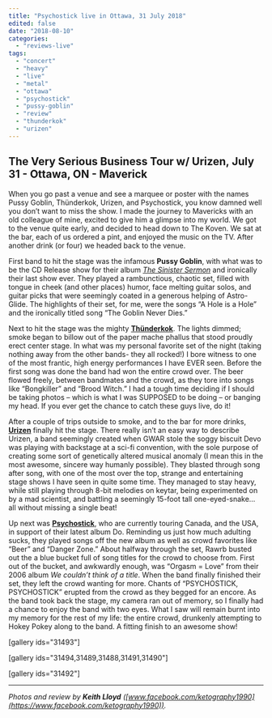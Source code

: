 ```yaml
---
title: "Psychostick live in Ottawa, 31 July 2018"
edited: false
date: "2018-08-10"
categories:
  - "reviews-live"
tags:
  - "concert"
  - "heavy"
  - "live"
  - "metal"
  - "ottawa"
  - "psychostick"
  - "pussy-goblin"
  - "review"
  - "thunderkok"
  - "urizen"
---
```


## The Very Serious Business Tour w/ Urizen, July 31 - Ottawa, ON - Maverick

When you go past a venue and see a marquee or poster with the names Pussy Goblin, Thünderkok, Urizen, and Psychostick, you know damned well you don’t want to miss the show. I made the journey to Mavericks with an old colleague of mine, excited to give him a glimpse into my world. We got to the venue quite early, and decided to head down to The Koven. We sat at the bar, each of us ordered a pint, and enjoyed the music on the TV. After another drink (or four) we headed back to the venue.

First band to hit the stage was the infamous **Pussy Goblin**, with what was to be the CD Release show for their album [_The Sinister Sermon_](https://pussygoblin.bandcamp.com/album/the-sinister-sermon) and ironically their last show ever. They played a rambunctious, chaotic set, filled with tongue in cheek (and other places) humor, face melting guitar solos, and guitar picks that were seemingly coated in a generous helping of Astro-Glide. The highlights of their set, for me, were the songs “A Hole is a Hole” and the ironically titled song “The Goblin Never Dies.”

Next to hit the stage was the mighty **[Thünderkok](https://thunderkok.bandcamp.com/album/kokaine-2)**. The lights dimmed; smoke began to billow out of the paper mache phallus that stood proudly erect center stage. In what was my personal favorite set of the night (taking nothing away from the other bands- they all rocked!) I bore witness to one of the most frantic, high energy performances I have EVER seen. Before the first song was done the band had won the entire crowd over. The beer flowed freely, between bandmates and the crowd, as they tore into songs like “Bongkiller” and “Brood Witch.” I had a tough time deciding if I should be taking photos – which is what I was SUPPOSED to be doing – or banging my head. If you ever get the chance to catch these guys live, do it!

After a couple of trips outside to smoke, and to the bar for more drinks, [**Urizen**](https://urizen.bandcamp.com/) finally hit the stage. There really isn’t an easy way to describe Urizen, a band seemingly created when GWAR stole the soggy biscuit Devo was playing with backstage at a sci-fi convention, with the sole purpose of creating some sort of genetically altered musical anomaly (I mean this in the most awesome, sincere way humanly possible). They blasted through song after song, with one of the most over the top, strange and entertaining stage shows I have seen in quite some time. They managed to stay heavy, while still playing through 8-bit melodies on keytar, being experimented on by a mad scientist, and battling a seemingly 15-foot tall one-eyed-snake… all without missing a single beat!

Up next was [**Psychostick**](https://psychostick.bandcamp.com/), who are currently touring Canada, and the USA, in support of their latest album Do. Reminding us just how much adulting sucks, they played songs off the new album as well as crowd favorites like “Beer” and “Danger Zone.” About halfway through the set, Rawrb busted out the a blue bucket full of song titles for the crowd to choose from. First out of the bucket, and awkwardly enough, was “Orgasm = Love” from their 2006 album _We couldn’t think of a title_. When the band finally finished their set, they left the crowd wanting for more. Chants of “PSYCHOSTICK, PSYCHOSTICK” erupted from the crowd as they begged for an encore. As the band took back the stage, my camera ran out of memory, so I finally had a chance to enjoy the band with two eyes. What I saw will remain burnt into my memory for the rest of my life: the entire crowd, drunkenly attempting to Hokey Pokey along to the band. A fitting finish to an awesome show!

\[gallery ids="31493"\]

\[gallery ids="31494,31489,31488,31491,31490"\]

\[gallery ids="31492"\]

* * *

_Photos and review by **Keith Lloyd** ([www.facebook.com/ketography1990](https://www.facebook.com/ketography1990))._
